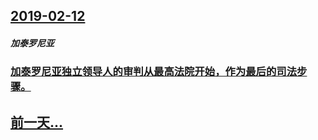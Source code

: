 ## [2019-02-12](/zh/news/2019/02/12/index.md)

##### 加泰罗尼亚
### [加泰罗尼亚独立领导人的审判从最高法院开始，作为最后的司法步骤。 ](/zh/news/2019/02/12/加泰罗尼亚独立领导人的审判从最高法院开始-作为最后的司法步骤.md)
## [前一天...](/zh/news/2019/02/10/index.md)

